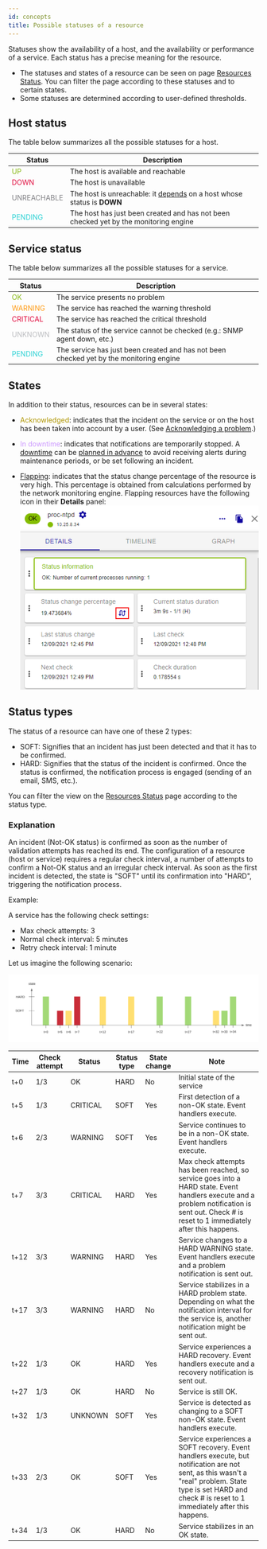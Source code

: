 ```yaml
---
id: concepts
title: Possible statuses of a resource
---
```


Statuses show the availability of a host, and the availability or performance of a service. Each status has a
precise meaning for the resource. 
* The statuses and states of a resource
can be seen on page [Resources Status](resources-status.html). You can filter the page according to these statuses and to certain states.
* Some statuses are determined according to user-defined thresholds. 

## Host status

The table below summarizes all the possible statuses for a host.

| Status                                         | Description                         |
|------------------------------------------------|-------------------------------------|
| <span style="color:#88b917">UP</span>          | The host is available and reachable |
| <span style="color:#e00b3d">DOWN</span>        | The host is unavailable             |
| <span style="color:#818185">UNREACHABLE</span> | The host is unreachable: it [depends](notif-dependencies.html) on a host whose status is **DOWN**                      |
| <span style="color:#2ad1d4">PENDING</span>     | The host has just been created and has not been checked yet by the monitoring engine |

## Service status

The table below summarizes all the possible statuses for a service.

| Status                                     | Description                                                               |
|--------------------------------------------|---------------------------------------------------------------------------|
| <span style="color:#88b917">OK</span>      | The service presents no problem                                           |
| <span style="color:#ff9a13">WARNING</span> | The service has reached the warning threshold                             |
| <span style="color:#e00b3d">CRITICAL</span> | The service has reached the critical threshold                            |
| <span style="color:#bcbdc0">UNKNOWN</span> | The status of the service cannot be checked (e.g.: SNMP agent down, etc.) |
| <span style="color:#2ad1d4">PENDING</span> | The service has just been created and has not been checked yet by the monitoring engine |

## States

In addition to their status, resources can be in several states:

-   <span style="color:#ae9500">Acknowledged</span>: indicates that the incident on the service or on the host
    has been taken into account by a user. (See [Acknowledging a problem](acknowledge.html).)
-   <span style="color:#cc99ff">In downtime</span>: indicates that notifications are temporarily stopped. A [downtime](downtimes.html) can be [planned in advance](downtimes.html#recurrent-downtimes) to avoid receiving alerts during maintenance periods, or be set following an incident.

-   [Flapping](notif-flapping.html): indicates that the status change
    percentage of the resource is very high. This percentage is obtained
    from calculations performed by the network monitoring engine.  Flapping resources have the following icon in their **Details** panel:
    ![image](../assets/alerts/flapping_icon.png)

## Status types

The status of a resource can have one of these 2 types:

-   SOFT: Signifies that an incident has just been detected and that it
    has to be confirmed.
-   HARD: Signifies that the status of the incident is confirmed. Once
    the status is confirmed, the notification process is engaged
    (sending of an email, SMS, etc.).

You can filter the view on the [Resources Status](resources-status.html) page according to the status type.

### Explanation

An incident (Not-OK status) is confirmed as soon as the number of
validation attempts has reached its end. The configuration of a resource
(host or service) requires a regular check interval, a number of
attempts to confirm a Not-OK status and an irregular check interval. As
soon as the first incident is detected, the state is "SOFT" until its
confirmation into "HARD", triggering the notification process.

Example:

A service has the following check settings:

-   Max check attempts: 3
-   Normal check interval: 5 minutes
-   Retry check interval: 1 minute

Let us imagine the following scenario:

![image](../assets/configuration/soft_hard_states.png)

| Time | Check attempt | Status   | Status type | State change | Note                                                                                                                                                                                                          |
|------|---------------|----------|-------|--------------|---------------------------------------------------------------------------------------------------------------------------------------------------------------------------------------------------------------|
| t+0  | 1/3           | OK       | HARD  | No           | Initial state of the service                                                                                                                                                                                  |
| t+5  | 1/3           | CRITICAL | SOFT  | Yes          | First detection of a non-OK state. Event handlers execute.                                                                                                                                                    |
| t+6  | 2/3           | WARNING  | SOFT  | Yes          | Service continues to be in a non-OK state. Event handlers execute.                                                                                                                                            |
| t+7  | 3/3           | CRITICAL | HARD  | Yes          | Max check attempts has been reached, so service goes into a HARD state. Event handlers execute and a problem notification is sent out. Check # is reset to 1 immediately after this happens.                  |
| t+12 | 3/3           | WARNING  | HARD  | Yes          | Service changes to a HARD WARNING state. Event handlers execute and a problem notification is sent out.                                                                                                       |
| t+17 | 3/3           | WARNING  | HARD  | No           | Service stabilizes in a HARD problem state. Depending on what the notification interval for the service is, another notification might be sent out.                                                           |
| t+22 | 1/3           | OK       | HARD  | Yes          | Service experiences a HARD recovery. Event handlers execute and a recovery notification is sent out.                                                                                                          |
| t+27 | 1/3           | OK       | HARD  | No           | Service is still OK.                                                                                                                                                                                          |
| t+32 | 1/3           | UNKNOWN  | SOFT  | Yes          | Service is detected as changing to a SOFT non-OK state. Event handlers execute.                                                                                                                               |
| t+33 | 2/3           | OK       | SOFT  | Yes          | Service experiences a SOFT recovery. Event handlers execute, but notification are not sent, as this wasn't a "real" problem. State type is set HARD and check # is reset to 1 immediately after this happens. |
| t+34 | 1/3           | OK       | HARD  | No           | Service stabilizes in an OK state.                                                                                                                                                                            |